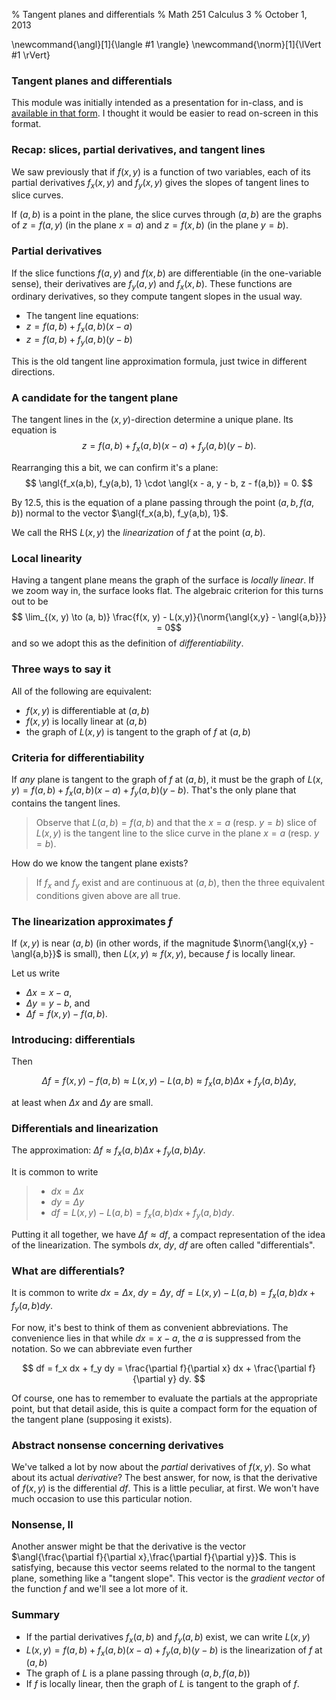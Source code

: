 % Tangent planes and differentials
% Math 251 Calculus 3
% October 1, 2013

\newcommand{\angl}[1]{\langle #1 \rangle}
\newcommand{\norm}[1]{\lVert #1 \rVert}

### Tangent planes and differentials

This module was initially intended as a presentation for in-class, and is [available in that form][d07]. I thought it would be easier to read on-screen in this format.

### Recap: slices, partial derivatives, and tangent lines

We saw previously that if $f(x,y)$ is a function of two variables, each of its partial derivatives $f_x(x,y)$ and $f_y(x,y)$ gives the slopes of tangent lines to slice curves.

If $(a, b)$ is a point in the plane, the slice curves through $(a,b)$ are the graphs of $z = f(a, y)$ (in the plane $x = a$) and $z = f(x, b)$ (in the plane $y = b$).

### Partial derivatives

If the slice functions $f(a, y)$ and $f(x,b)$ are differentiable (in the one-variable sense), their derivatives are $f_y(a,y)$ and $f_x(x,b)$. These functions are ordinary derivatives, so they compute tangent slopes in the usual way.

- The tangent line equations: 
- $z = f(a, b) + f_x(a,b)(x - a)$
- $z = f(a, b) + f_y(a,b)(y - b)$

This is the old tangent line approximation formula, just twice in different directions.

### A candidate for the tangent plane

The tangent lines in the $(x,y)$-direction determine a unique plane. Its equation is
$$ z = f(a,b) + f_x(a,b)(x-a) + f_y(a,b)(y - b). $$

Rearranging this a bit, we can confirm it's a plane:
$$ \angl{f_x(a,b), f_y(a,b), 1} \cdot \angl{x - a, y - b, z - f(a,b)} = 0. $$

By 12.5, this is the equation of a plane passing through the point $(a, b, f(a, b))$ normal to the vector $\angl{f_x(a,b), f_y(a,b), 1}$.

We call the RHS $L(x,y)$ the *linearization* of $f$ at the point $(a,b)$.

### Local linearity 

Having a tangent plane means the graph of the surface is *locally linear*. If we zoom way in, the surface looks flat. The algebraic criterion for this turns out to be
$$ \lim_{(x, y) \to (a, b)} \frac{f(x, y) - L(x,y)}{\norm{\angl{x,y} - \angl{a,b}}} = 0$$
and so we adopt this as the definition of *differentiability*.

### Three ways to say it

All of the following are equivalent:

- $f(x,y)$ is differentiable at $(a,b)$
- $f(x,y)$ is locally linear at $(a,b)$
- the graph of $L(x,y)$ is tangent to the graph of $f$ at $(a,b)$

### Criteria for differentiability

If *any* plane is tangent to the graph of $f$ at $(a,b)$, it must be the graph of $L(x,y) = f(a,b) + f_x(a,b)(x-a) + f_y(a,b)(y - b)$. That's the only plane that contains the tangent lines.

> Observe that $L(a, b) = f(a, b)$ and that the $x = a$ (resp. $y = b$) slice of $L(x,y)$ is the tangent line to the slice curve in the plane $x = a$ (resp. $y = b$).

How do we know the tangent plane exists?

> If $f_x$ and $f_y$ exist and are continuous at $(a,b)$, then the three equivalent conditions given above are all true.

### The linearization approximates $f$

If $(x,y)$ is near $(a,b)$ (in other words, if the magnitude $\norm{\angl{x,y} - \angl{a,b}}$ is small), then $L(x,y) \approx f(x,y)$, because $f$ is locally linear.

Let us write 

- $\Delta x = x - a$, 
- $\Delta y = y - b$, and 
- $\Delta f = f(x,y) - f(a,b)$. 

### Introducing: differentials

Then 

$$
\Delta f = f(x,y) - f(a,b) 
          \approx L(x,y) - L(a, b)
          \approx f_x(a,b)\Delta x + f_y(a,b) \Delta y, 
$$

at least when $\Delta x$ and $\Delta y$ are small.

### Differentials and linearization

The approximation: $\Delta f \approx f_x(a,b) \Delta x + f_y(a,b) \Delta y$.

It is common to write 

> - $dx = \Delta x$ 
> - $dy = \Delta y$ 
> - $df = L(x,y) - L(a,b) = f_x(a,b) dx + f_y(a,b) dy$. 

Putting it all together, we have $\Delta f \approx df$, a compact representation of the idea of the linearization. The symbols $dx$, $dy$, $df$ are often called "differentials".

### What are differentials?

It is common to write $dx = \Delta x$, $dy = \Delta y$, $df = L(x,y) - L(a,b) = f_x(a,b) dx + f_y(a,b) dy$.

For now, it's best to think of them as convenient abbreviations. The convenience lies in that while $dx = x-a$, the $a$ is suppressed from the notation. So we can abbreviate even further

$$ df = f_x dx + f_y dy = \frac{\partial f}{\partial x} dx + \frac{\partial f}{\partial y} dy. $$

Of course, one has to remember to evaluate the partials at the appropriate point, but that detail aside, this is quite a compact form for the equation of the tangent plane (supposing it exists).

### Abstract nonsense concerning derivatives

We've talked a lot by now about the *partial* derivatives of $f(x,y)$. So what about its actual *derivative*? The best answer, for now, is that the derivative of $f(x,y)$ is the differential $df$. This is a little peculiar, at first. We won't have much occasion to use this particular notion.

### Nonsense, II

Another answer might be that the derivative is the vector $\angl{\frac{\partial f}{\partial x},\frac{\partial f}{\partial y}}$. This is satisfying, because this vector seems related to the normal to the tangent plane, something like a "tangent slope". This vector is the *gradient vector* of the function $f$ and we'll see a lot more of it.

### Summary

- If the partial derivatives $f_x(a,b)$ and $f_y(a,b)$ exist, we can write $L(x,y)$
- $L(x,y) = f(a,b) + f_x(a,b)(x-a) + f_y(a,b)(y-b)$ is the linearization of $f$ at $(a,b)$
- The graph of $L$ is a plane passing through $(a,b,f(a,b))$
- If $f$ is locally linear, then the graph of $L$ is tangent to the graph of $f$.

[d07]: ../../decks/07/Deck.pdf

